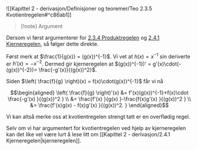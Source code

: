 ![[Kapittel 2 - derivasjon/Definisjoner og teoremer/Teo 2.3.5 Kvotientregelen#^c86ab1]]

> [!note] Argument 
> 

Dersom vi først argumenterer for [2.3.4 Produktregelen](Kapittel%202%20-%20derivasjon/2.3.4%20Produktregelen.md) og [2.4.1 Kjerneregelen](Kapittel%202%20-%20derivasjon/2.4.1%20Kjerneregelen.md), så følger dette direkte.

Først merk at $\frac{1}{g(x)} = (g(x))^{-1}$. Vi vet at $h(x) = x^{-1}$ sin deriverte er $h'(x)=-x^{-2}$. Dermed gir kjerneregelen at $(g(x))^{-1})' = g'(x)\cdot(-(g(x))^{-2})= \frac{-g'(x)}{(g(x))^2}$. 

Siden $\left( \frac{f}{g} \right)(x) = f(x)\cdot(g(x))^{-1}$ får vi nå

$$\begin{aligned} \left( \frac{f}{g} \right)'(x)  &= f'(x)(g(x))^{-1}+f(x)\cdot \frac{-g'(x) }{(g(x))^2 } \\ &= \frac{f'(x) }{g(x) }-\frac{f(x)g'(x) }{(g(x))^2 } \\ &= \frac{f'(x)g(x) - f(x)g'(x) }{(g(x))^2. }    \end{aligned}$$ 

Vi kan altså merke oss at kvotientregelen strengt tatt er en overflødig regel. 

Selv om vi har argumentert for kvotientregelen ved hjelp av kjerneregelen kan det like vel være lurt å lese litt om [[Kapittel 2 - derivasjon/2.4.1 Kjerneregelen|kjerneregelen]].